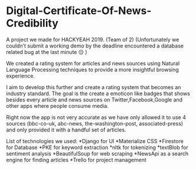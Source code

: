 # Digital-Certificate-Of-News-Credibility

A project we made for HACKYEAH 2019. (Team of 2) (Unfortunately   we couldn't  submit a working demo by the deadline encountered a database related bug at the last minute 😔 )

We created a rating system for articles and news sources using Natural Language Processing techniques to provide a more insightful browsing experience. 

I aim to develop this further and create a rating system that becomes an industry standard. The goal is the create a emoticon like badges that shows besides every article and news sources on Twitter,Facebook,Google and other apps where people consume media.

Right now the app is not very accurate as we have only allowed it to use 4 sources (bbc-co-uk, abc-news, the-washington-post,
associated-press) and only provided it with a handful set of articles.

List of technologies we used:
*Django for UI
*Materialize CSS
*Firestore for Database
*PKE for keyword extraction
*nltk for tokenizing
*textBlob for sentiment analysis
*BeautifulSoup for web scraping
*NewsApi as a search engine for finding articles
*Trello for project management

